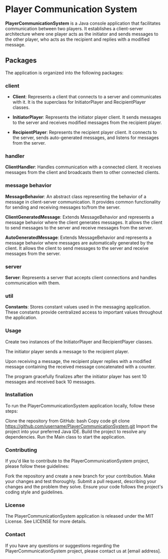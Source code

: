 # Player Communication System

**PlayerCommunicationSystem** is a Java console application that facilitates communication between two players. It establishes a client-server architecture where one player acts as the initiator and sends messages to the other player, who acts as the recipient and replies with a modified message.

## Packages

The application is organized into the following packages:

### client

- **Client**: Represents a client that connects to a server and communicates with it. It is the superclass for InitiatorPlayer and RecipientPlayer classes.

+ **InitiatorPlayer**: Represents the initiator player client. It sends messages to the server and receives modified messages from the recipient player.

* **RecipientPlayer**: Represents the recipient player client. It connects to the server, sends auto-generated messages, and listens for messages from the server.

### handler

**ClientHandler**: Handles communication with a connected client. It receives messages from the client and broadcasts them to other connected clients.

### message behavior

**MessageBehavior**: An abstract class representing the behavior of a message in client-server communication. It provides common functionality for sending and receiving messages to/from the server.

**ClientGeneratedMessage**: Extends MessageBehavior and represents a message behavior where the client generates messages. It allows the client to send messages to the server and receive messages from the server.

**AutoGeneratedMessage**: Extends MessageBehavior and represents a message behavior where messages are automatically generated by the client. It allows the client to send messages to the server and receive messages from the server.

### server

**Server**: Represents a server that accepts client connections and handles communication with them.

### util

**Constants**: Stores constant values used in the messaging application. These constants provide centralized access to important values throughout the application.

### Usage

Create two instances of the InitiatorPlayer and RecipientPlayer classes.

The initiator player sends a message to the recipient player.

Upon receiving a message, the recipient player replies with a modified message containing the received message concatenated with a counter.

The program gracefully finalizes after the initiator player has sent 10 messages and received back 10 messages.

### Installation

To run the PlayerCommunicationSystem application locally, follow these steps:

Clone the repository from GitHub:
bash
Copy code
git clone https://github.com/username/PlayerCommunicationSystem.git
Import the project into your preferred Java IDE.
Build the project to resolve any dependencies.
Run the Main class to start the application.
### Contributing

If you'd like to contribute to the PlayerCommunicationSystem project, please follow these guidelines:

Fork the repository and create a new branch for your contribution.
Make your changes and test thoroughly.
Submit a pull request, describing your changes and the problem they solve.
Ensure your code follows the project's coding style and guidelines.
### License

The PlayerCommunicationSystem application is released under the MIT License. See LICENSE for more details.

### Contact

If you have any questions or suggestions regarding the PlayerCommunicationSystem project, please contact us at [email address].
